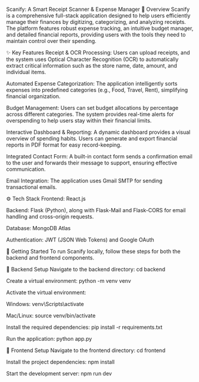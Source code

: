 Scanify: A Smart Receipt Scanner & Expense Manager
📌 Overview
Scanify is a comprehensive full-stack application designed to help users efficiently manage their finances by digitizing, categorizing, and analyzing receipts. The platform features robust expense tracking, an intuitive budget manager, and detailed financial reports, providing users with the tools they need to maintain control over their spending.

✨ Key Features
Receipt & OCR Processing: Users can upload receipts, and the system uses Optical Character Recognition (OCR) to automatically extract critical information such as the store name, date, amount, and individual items.

Automated Expense Categorization: The application intelligently sorts expenses into predefined categories (e.g., Food, Travel, Rent), simplifying financial organization.

Budget Management: Users can set budget allocations by percentage across different categories. The system provides real-time alerts for overspending to help users stay within their financial limits.

Interactive Dashboard & Reporting: A dynamic dashboard provides a visual overview of spending habits. Users can generate and export financial reports in PDF format for easy record-keeping.

Integrated Contact Form: A built-in contact form sends a confirmation email to the user and forwards their message to support, ensuring effective communication.

Email Integration: The application uses Gmail SMTP for sending transactional emails.

⚙️ Tech Stack
Frontend: React.js

Backend: Flask (Python), along with Flask-Mail and Flask-CORS for email handling and cross-origin requests.

Database: MongoDB Atlas

Authentication: JWT (JSON Web Tokens) and Google OAuth

🚀 Getting Started
To run Scanify locally, follow these steps for both the backend and frontend components.

🔹 Backend Setup
Navigate to the backend directory:
cd backend

Create a virtual environment:
python -m venv venv

Activate the virtual environment:

Windows: venv\Scripts\activate

Mac/Linux: source venv/bin/activate

Install the required dependencies:
pip install -r requirements.txt

Run the application:
python app.py

🔹 Frontend Setup
Navigate to the frontend directory:
cd frontend

Install the project dependencies:
npm install

Start the development server:
npm run dev
